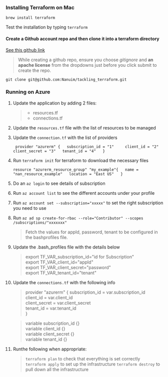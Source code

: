 ### Installing **Terraform** on Mac

`brew install terraform`

Test the installation by typing `terraform`

#### Create a Github account repo and then clone it into a terraform directory
[See this github link](www.github.com)

> While creating a github repo, ensure you choose _gitignore_ and **an apache license** from the dropdowns just before you click submit to create the repo.

`git clone git@github.com:Nanuim/tackling_terraform.git`

### Running on Azure

1. Update the application by adding 2 files: 
    > * resources.tf
    > * connections.tf
                                                 
1. Update the `resources.tf` file with the list of resources to be managed
1. Update the `connection.tf` with the list of providers

    ` provider "azurerm" {  
        subscription_id = "1"    
        client_id = "2"  
        client_secret = "3"  
        tenant_id = "4"  
      }`
      
1. Run `terraform init` for terraform to download the necessary files

    `resource "azurerm_resource_group" "my_example"{  
       name = "nan_resource_example"  
       location = "East US"  
     }`
1. Do an `az login` to see details of subscription
1. Run `az account list` to see the different accounts under your profile
1. Run `az account set --subscription="xxxxx"` to set the right subscription you need to use
1. Run `az ad sp create-for-rbac --role="Contributor" --scopes /subscriptions/"xxxxxxx"`
    > Fetch the values for appId, password, tenant to be configured in the bashprofiles file.
1. Update the .bash_profiles file with the details below
    >export TF_VAR_subscription_id="id for Subscription"  
    export TF_VAR_client_id="appId"  
    export TF_VAR_client_secret="password"  
    export TF_VAR_tenant_id="tenant"
1. Update the `connections.tf` with the following info
    > provider "azurerm" {
        subscription_id = var.subscription_id  
        client_id = var.client_id  
        client_secret = var.client_secret  
        tenant_id = var.tenant_id  
      }
      
     > variable subscription_id {}  
      variable client_id {}  
      variable client_secret {}  
      variable tenant_id {}  
1. Runthe following when appropriate:
    >`terraform plan` to check that everything is set correctly  
      `terraform apply` to set up the infrastructure
      `terraform destroy` to pull down all the infrastructure
                                                                              
